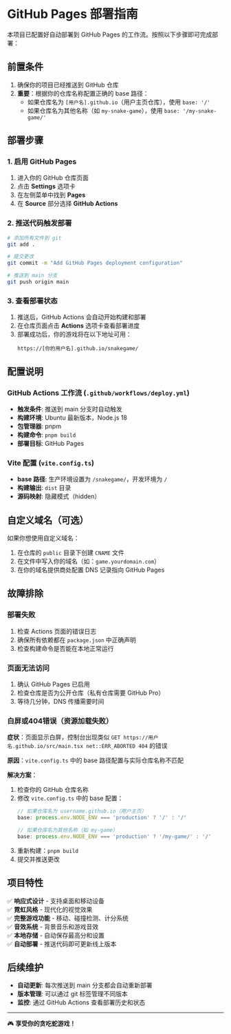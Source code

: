 # GitHub Pages 部署指南

本项目已配置好自动部署到 GitHub Pages 的工作流。按照以下步骤即可完成部署：

## 前置条件

1. 确保你的项目已经推送到 GitHub 仓库
2. **重要**：根据你的仓库名称配置正确的 base 路径：
   - 如果仓库名为 `[用户名].github.io`（用户主页仓库），使用 `base: '/'`
   - 如果仓库名为其他名称（如 `my-snake-game`），使用 `base: '/my-snake-game/'`

## 部署步骤

### 1. 启用 GitHub Pages

1. 进入你的 GitHub 仓库页面
2. 点击 **Settings** 选项卡
3. 在左侧菜单中找到 **Pages**
4. 在 **Source** 部分选择 **GitHub Actions**

### 2. 推送代码触发部署

```bash
# 添加所有文件到 git
git add .

# 提交更改
git commit -m "Add GitHub Pages deployment configuration"

# 推送到 main 分支
git push origin main
```

### 3. 查看部署状态

1. 推送后，GitHub Actions 会自动开始构建和部署
2. 在仓库页面点击 **Actions** 选项卡查看部署进度
3. 部署成功后，你的游戏将在以下地址可用：
   ```
   https://[你的用户名].github.io/snakegame/
   ```

## 配置说明

### GitHub Actions 工作流 (`.github/workflows/deploy.yml`)

- **触发条件**: 推送到 main 分支时自动触发
- **构建环境**: Ubuntu 最新版本，Node.js 18
- **包管理器**: pnpm
- **构建命令**: `pnpm build`
- **部署目标**: GitHub Pages

### Vite 配置 (`vite.config.ts`)

- **base 路径**: 生产环境设置为 `/snakegame/`，开发环境为 `/`
- **构建输出**: `dist` 目录
- **源码映射**: 隐藏模式（hidden）

## 自定义域名（可选）

如果你想使用自定义域名：

1. 在仓库的 `public` 目录下创建 `CNAME` 文件
2. 在文件中写入你的域名（如：`game.yourdomain.com`）
3. 在你的域名提供商处配置 DNS 记录指向 GitHub Pages

## 故障排除

### 部署失败

1. 检查 Actions 页面的错误日志
2. 确保所有依赖都在 `package.json` 中正确声明
3. 检查构建命令是否能在本地正常运行

### 页面无法访问

1. 确认 GitHub Pages 已启用
2. 检查仓库是否为公开仓库（私有仓库需要 GitHub Pro）
3. 等待几分钟，DNS 传播需要时间

### 白屏或404错误（资源加载失败）

**症状**：页面显示白屏，控制台出现类似 `GET https://用户名.github.io/src/main.tsx net::ERR_ABORTED 404` 的错误

**原因**：`vite.config.ts` 中的 base 路径配置与实际仓库名称不匹配

**解决方案**：
1. 检查你的 GitHub 仓库名称
2. 修改 `vite.config.ts` 中的 base 配置：
   ```typescript
   // 如果仓库名为 username.github.io（用户主页）
   base: process.env.NODE_ENV === 'production' ? '/' : '/'
   
   // 如果仓库名为其他名称（如 my-game）
   base: process.env.NODE_ENV === 'production' ? '/my-game/' : '/'
   ```
3. 重新构建：`pnpm build`
4. 提交并推送更改

## 项目特性

✅ **响应式设计** - 支持桌面和移动设备  
✅ **霓虹风格** - 现代化的视觉效果  
✅ **完整游戏功能** - 移动、碰撞检测、计分系统  
✅ **音效系统** - 背景音乐和游戏音效  
✅ **本地存储** - 自动保存最高分和设置  
✅ **自动部署** - 推送代码即可更新线上版本  

## 后续维护

- **自动更新**: 每次推送到 main 分支都会自动重新部署
- **版本管理**: 可以通过 git 标签管理不同版本
- **监控**: 通过 GitHub Actions 查看部署历史和状态

---

🎮 **享受你的贪吃蛇游戏！**